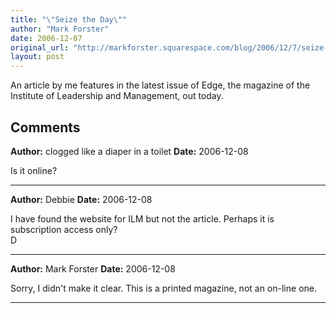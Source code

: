 ```yaml
---
title: "\"Seize the Day\""
author: "Mark Forster"
date: 2006-12-07
original_url: "http://markforster.squarespace.com/blog/2006/12/7/seize-the-day.html"
layout: post
---
```


An article by me features in the latest issue of Edge, the magazine of the Institute of Leadership and Management, out today.

## Comments

**Author:** clogged like a diaper in a toilet
**Date:** 2006-12-08

Is it online?

---

**Author:** Debbie
**Date:** 2006-12-08

I have found the website for ILM but not the article. Perhaps it is subscription access only?  
D

---

**Author:** Mark Forster
**Date:** 2006-12-08

Sorry, I didn't make it clear. This is a printed magazine, not an on-line one.

---
